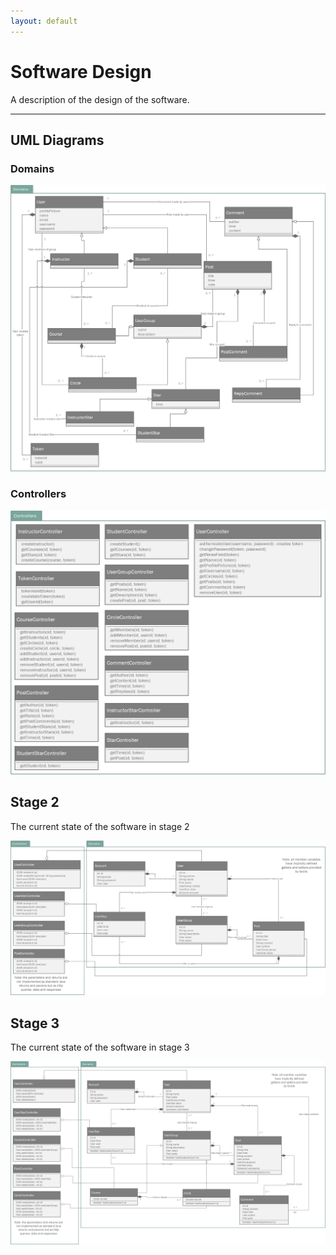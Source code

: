 ```yaml
---
layout: default
---
```


# Software Design

A description of the design of the software.

---

## UML Diagrams

### Domains

![Domain UML Diagram](assets/images/domainumldiagram.png "Domain UML Diagram")

### Controllers

![Controller UML Diagram](assets/images/controllerumldiagram.png "Controller UML Diagram")

## Stage 2

The current state of the software in stage 2

![Stage 2 UML Diagram](assets/images/umldiagramstage2.png "Stage 2 UML Diagram")

## Stage 3

The current state of the software in stage 3

![Stage 3 UML Diagram](assets/images/umldiagramstage3.png "Stage 3 UML Diagram")
